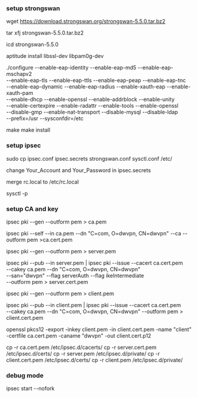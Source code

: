 ### setup strongswan
wget https://download.strongswan.org/strongswan-5.5.0.tar.bz2

tar xfj strongswan-5.5.0.tar.bz2

icd strongswan-5.5.0

aptitude install libssl-dev libpam0g-dev

./configure  --enable-eap-identity --enable-eap-md5 --enable-eap-mschapv2 \
--enable-eap-tls --enable-eap-ttls --enable-eap-peap --enable-eap-tnc \
--enable-eap-dynamic --enable-eap-radius --enable-xauth-eap --enable-xauth-pam \
--enable-dhcp  --enable-openssl --enable-addrblock --enable-unity \
--enable-certexpire --enable-radattr --enable-tools --enable-openssl \
--disable-gmp --enable-nat-transport --disable-mysql --disable-ldap \
--prefix=/usr --sysconfdir=/etc

make
make install

### setup ipsec
sudo cp ipsec.conf ipsec.secrets strongswan.conf sysctl.conf /etc/

change Your_Account and Your_Password in ipsec.secrets

merge rc.local to /etc/rc.local

sysctl -p

### setup CA and key
ipsec pki --gen --outform pem > ca.pem

ipsec pki --self --in ca.pem --dn "C=com, O=dwvpn, CN=dwvpn" --ca --outform pem >ca.cert.pem

ipsec pki --gen --outform pem > server.pem

ipsec pki --pub --in server.pem | ipsec pki --issue --cacert ca.cert.pem \
--cakey ca.pem --dn "C=com, O=dwvpn, CN=dwvpn" \
--san="dwvpn" --flag serverAuth --flag ikeIntermediate \
--outform pem > server.cert.pem

ipsec pki --gen --outform pem > client.pem

ipsec pki --pub --in client.pem | ipsec pki --issue --cacert ca.cert.pem \
--cakey ca.pem --dn "C=com, O=dwvpn, CN=dwvpn" --outform pem > client.cert.pem

openssl pkcs12 -export -inkey client.pem -in client.cert.pem -name "client" \
-certfile ca.cert.pem -caname "dwvpn" -out client.cert.p12

cp -r ca.cert.pem /etc/ipsec.d/cacerts/
cp -r server.cert.pem /etc/ipsec.d/certs/
cp -r server.pem /etc/ipsec.d/private/
cp -r client.cert.pem /etc/ipsec.d/certs/
cp -r client.pem /etc/ipsec.d/private/

### debug mode
ipsec start --nofork













